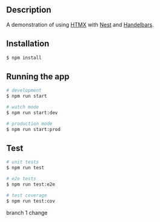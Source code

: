 ## Description

A demonstration of using [HTMX](https://htmx.org/) with [Nest](https://github.com/nestjs/nest) and [Handelbars](https://handlebarsjs.com/).

## Installation

```bash
$ npm install
```

## Running the app

```bash
# development
$ npm run start

# watch mode
$ npm run start:dev

# production mode
$ npm run start:prod
```

## Test

```bash
# unit tests
$ npm run test

# e2e tests
$ npm run test:e2e

# test coverage
$ npm run test:cov
```
branch 1 change
